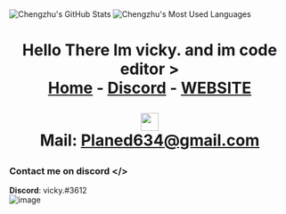 <span>
  <img align="center" src="https://github-readme-stats.vercel.app/api?username=c3duan&show_icons=true&count_private=true&include_all_commits=true&hide=contribs&bg_color=30,5A585A,090947&title_color=20A4F3&text_color=20A4F3&icon_color=BC6F03" alt="Chengzhu's GitHub Stats" />
  <img align="center" src="https://github-readme-stats.vercel.app/api/top-langs/?username=c3duan&layout=compact&langs_count=12&&hide=jupyter notebook,html,css,scss&theme=nightowl" alt="Chengzhu's Most Used Languages" />
</span>


<h1 align="center">Hello There Im vicky. and im code editor >


<div class="topnav">
  <a href="https://github.com/mrveiky" class="active">Home</a> -
  <a href="https://discord.gg/9VEdp3dekR">Discord</a> -
  <a href="https://gawhary1212.wixsite.com/fsociety">WEBSITE</a>
</div>


  <img src="https://icongr.am/fontawesome/envelope-o.svg?size=32&color=2198c0" width="32" /> <br />
  <b>Mail</b>: Planed634@gmail.com<br/>
</p>


### Contact me on discord </>
  <b>Discord</b>: vicky.#3612 <br/>
![image](https://user-images.githubusercontent.com/71032830/126840945-075da747-0d22-4bc2-bcbf-9359b0b25f4c.png)
